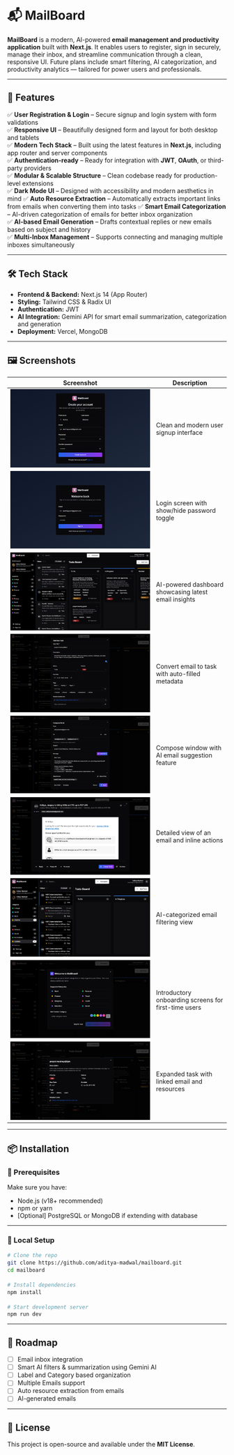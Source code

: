 # 📬 MailBoard

**MailBoard** is a modern, AI-powered **email management and productivity application** built with **Next.js**. It enables users to register, sign in securely, manage their inbox, and streamline communication through a clean, responsive UI. Future plans include smart filtering, AI categorization, and productivity analytics — tailored for power users and professionals.

---

## 🚀 Features

✅ **User Registration & Login** – Secure signup and login system with form validations  
✅ **Responsive UI** – Beautifully designed form and layout for both desktop and tablets  
✅ **Modern Tech Stack** – Built using the latest features in **Next.js**, including app router and server components  
✅ **Authentication-ready** – Ready for integration with **JWT**, **OAuth**, or third-party providers  
✅ **Modular & Scalable Structure** – Clean codebase ready for production-level extensions  
✅ **Dark Mode UI** – Designed with accessibility and modern aesthetics in mind
✅ **Auto Resource Extraction** – Automatically extracts important links from emails when converting them into tasks
✅ **Smart Email Categorization** – AI-driven categorization of emails for better inbox organization  
✅ **AI-based Email Generation** – Drafts contextual replies or new emails based on subject and history  
✅ **Multi-Inbox Management** – Supports connecting and managing multiple inboxes simultaneously

---

## 🛠 Tech Stack

- **Frontend & Backend:** Next.js 14 (App Router)
- **Styling:** Tailwind CSS & Radix UI
- **Authentication:** JWT
- **AI Integration:** Gemini API for smart email summarization, categorization and generation
- **Deployment:** Vercel, MongoDB

---

## 🖼 Screenshots

| Screenshot                                   | Description                                           |
| -------------------------------------------- | ----------------------------------------------------- |
| ![Signup](screenshots/signup.png)            | Clean and modern user signup interface                |
| ![Login](screenshots/login.png)              | Login screen with show/hide password toggle           |
| ![Dashboard](screenshots/dashboard.png)      | AI-powered dashboard showcasing latest email insights |
| ![Add Task](screenshots/addtask.png)         | Convert email to task with auto-filled metadata       |
| ![Compose](screenshots/compose.png)          | Compose window with AI email suggestion feature       |
| ![Email Detail](screenshots/emaildetail.png) | Detailed view of an email and inline actions          |
| ![Filtered](screenshots/filtered.png)        | AI-categorized email filtering view                   |
| ![Onboarding](screenshots/onboarding.png)    | Introductory onboarding screens for first-time users  |
| ![Task Detail](screenshots/taskdetail.png)   | Expanded task with linked email and resources         |

---

## 📦 Installation

### 🔧 Prerequisites

Make sure you have:

- Node.js (v18+ recommended)
- npm or yarn
- [Optional] PostgreSQL or MongoDB if extending with database

---

### 🚀 Local Setup

```bash
# Clone the repo
git clone https://github.com/aditya-madwal/mailboard.git
cd mailboard

# Install dependencies
npm install

# Start development server
npm run dev
```

---

## 🧠 Roadmap

- [ ] Email inbox integration
- [ ] Smart AI filters & summarization using Gemini AI
- [ ] Label and Category based organization
- [ ] Multiple Emails support
- [ ] Auto resource extraction from emails
- [ ] AI-generated emails

---

## 📄 License

This project is open-source and available under the **MIT License**.
